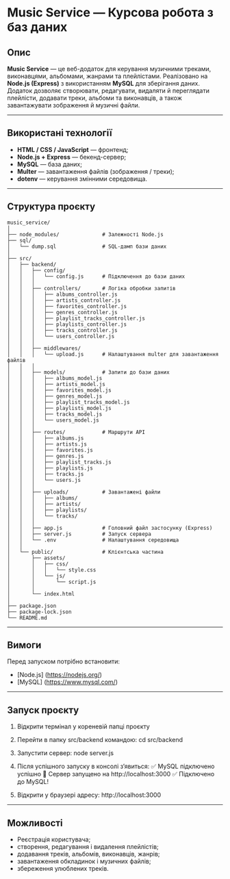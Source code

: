 # Music Service — Курсова робота з баз даних

## Опис
**Music Service** — це веб-додаток для керування музичними треками, виконавцями, альбомами, жанрами та плейлістами. Реалізовано на **Node.js (Express)** з використанням **MySQL** для зберігання даних. Додаток дозволяє створювати, редагувати, видаляти й переглядати плейлісти, додавати треки, альбоми та виконавців, а також завантажувати зображення й музичні файли.

---

## Використані технології
- **HTML / CSS / JavaScript** — фронтенд;
- **Node.js + Express** — бекенд-сервер;
- **MySQL** — база даних;
- **Multer** — завантаження файлів (зображення / треки);
- **dotenv** — керування змінними середовища.

---

## Структура проєкту
```
music_service/
│
├── node_modules/              # Залежності Node.js
├── sql/
│   └── dump.sql               # SQL-дамп бази даних
│
├── src/
│   ├── backend/
│   │   ├── config/
│   │   │   └── config.js      # Підключення до бази даних
│   │   │
│   │   ├── controllers/       # Логіка обробки запитів
│   │   │   ├── albums_controller.js
│   │   │   ├── artists_controller.js
│   │   │   ├── favorites_controller.js
│   │   │   ├── genres_controller.js
│   │   │   ├── playlist_tracks_controller.js
│   │   │   ├── playlists_controller.js
│   │   │   ├── tracks_controller.js
│   │   │   └── users_controller.js
│   │   │
│   │   ├── middlewares/
│   │   │   └── upload.js      # Налаштування multer для завантаження файлів
│   │   │
│   │   ├── models/            # Запити до бази даних
│   │   │   ├── albums_model.js
│   │   │   ├── artists_model.js
│   │   │   ├── favorites_model.js
│   │   │   ├── genres_model.js
│   │   │   ├── playlist_tracks_model.js
│   │   │   ├── playlists_model.js
│   │   │   ├── tracks_model.js
│   │   │   └── users_model.js
│   │   │
│   │   ├── routes/            # Маршрути API
│   │   │   ├── albums.js
│   │   │   ├── artists.js
│   │   │   ├── favorites.js
│   │   │   ├── genres.js
│   │   │   ├── playlist_tracks.js
│   │   │   ├── playlists.js
│   │   │   ├── tracks.js
│   │   │   └── users.js
│   │   │
│   │   ├── uploads/           # Завантажені файли
│   │   │   ├── albums/
│   │   │   ├── artists/
│   │   │   ├── playlists/
│   │   │   └── tracks/
│   │   │
│   │   ├── app.js             # Головний файл застосунку (Express)
│   │   ├── server.js          # Запуск сервера
│   │   └── .env               # Налаштування середовища
│   │
│   └── public/                # Клієнтська частина
│       ├── assets/
│       │   ├── css/
│       │   │   └── style.css
│       │   └── js/
│       │       └── script.js
│       │
│       └── index.html
│
├── package.json
├── package-lock.json
└── README.md
```

---

## Вимоги
Перед запуском потрібно встановити:
- [Node.js] (https://nodejs.org/)
- [MySQL] (https://www.mysql.com/)

---

## Запуск проєкту
1. Відкрити термінал у кореневій папці проєкту

2. Перейти в папку src/backend командою: 
cd src/backend

3. Запустити сервер:
node server.js

4. Після успішного запуску в консолі з’явиться:
✅ MySQL підключено успішно
🚀 Сервер запущено на http://localhost:3000
✅ Підключено до MySQL!

5. Відкрити у браузері адресу: http://localhost:3000

---

## Можливості
- Реєстрація користувача;
- створення, редагування і видалення плейлістів;
- додавання треків, альбомів, виконавців, жанрів;
- завантаження обкладинок і музичних файлів;
- збереження улюблених треків.